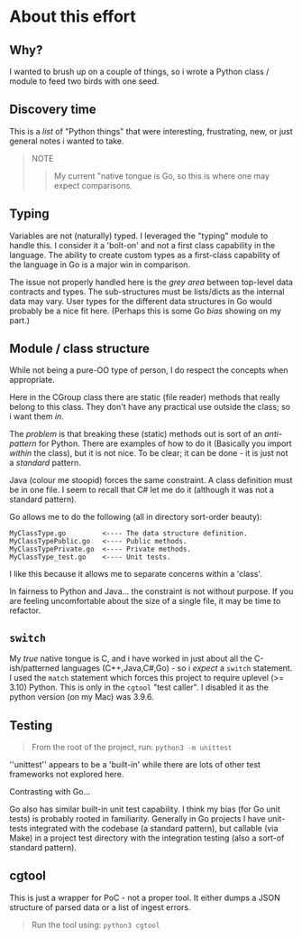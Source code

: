 # About this effort

## Why?

I wanted to brush up on a couple of things, so i wrote a Python class / module
to feed two birds with one seed.

## Discovery time

This is a *list* of "Python things" that were interesting, frustrating, new, or just general notes i wanted to take.

> NOTE
>> My current "native tongue is Go, so this is where one may expect comparisons.

## Typing

Variables are not (naturally) typed. I leveraged the "typing" module to handle this. I consider it a 'bolt-on' and not a first class capability in the language. The ability to create custom types as a first-class capability of the language in Go is a major win in comparison.

The issue not properly handled here is the *grey area* between top-level data contracts and types. The sub-structures must be lists/dicts as the internal data may vary. User types for the different data structures in Go would probably be a nice fit here. (Perhaps this is some Go *bias* showing on my part.)

## Module / class structure

While not being a pure-OO type of person, I do respect the concepts when appropriate.

Here in the CGroup class there are static (file reader) methods that really belong to this class. They don't have any practical use outside the class; so i want them *in*.

The *problem* is that breaking these (static) methods out is sort of an *anti-pattern* for Python. There are examples of how to do it (Basically you import *within* the class), but it is not nice. To be clear; it can be done - it is just not a *standard* pattern.

Java (colour me stoopid) forces the same constraint. A class definition must be in one file. I seem to recall that C# let me do it (although it was not a standard pattern).

Go allows me to do the following (all in directory sort-order beauty):

```text
MyClassType.go         <---- The data structure definition.
MyClassTypePublic.go   <---- Public methods.
MyClassTypePrivate.go  <---- Private methods.
MyClassType_test.go    <---- Unit tests.
```

I like this because it allows me to separate concerns within a 'class'.

In fairness to Python and Java... the constraint is not without purpose. If you are feeling uncomfortable about the size of a single file, it may be time to refactor.

## ``switch``

My *true* native tongue is C, and i have worked in just about all the C-ish/patterned languages (C++,Java,C#,Go) - so i *expect* a ``switch`` statement. I used the ``match`` statement which forces this project to require uplevel (>= 3.10) Python. This is only in the ``cgtool`` "test caller". I disabled it as the python version (on my Mac) was 3.9.6.

## Testing

> From the root of the project, run:
> ``python3 -m unittest``

''unittest'' appears to be a 'built-in' while there are lots of other test frameworks not explored here.

Contrasting with Go...

Go also has similar built-in unit test capability. I think my bias (for Go unit tests) is probably rooted in familiarity. Generally in Go projects I have unit-tests integrated with the codebase (a standard pattern), but callable (via Make) in a project test directory with the integration testing (also a sort-of standard pattern).

## cgtool

This is just a wrapper for PoC - not a proper tool. It either dumps a JSON structure of parsed data or a list of ingest errors.

> Run the tool using:
> ``python3 cgtool``
